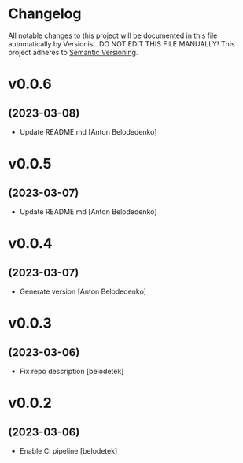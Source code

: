 # Changelog

All notable changes to this project will be documented in this file
automatically by Versionist. DO NOT EDIT THIS FILE MANUALLY!
This project adheres to [Semantic Versioning](http://semver.org/).

# v0.0.6
## (2023-03-08)

* Update README.md [Anton Belodedenko]

# v0.0.5
## (2023-03-07)

* Update README.md [Anton Belodedenko]

# v0.0.4
## (2023-03-07)

* Generate version [Anton Belodedenko]

# v0.0.3
## (2023-03-06)

* Fix repo description [belodetek]

# v0.0.2
## (2023-03-06)

* Enable CI pipeline [belodetek]

